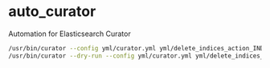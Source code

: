 # auto_curator
Automation for Elasticsearch Curator

```bash
/usr/bin/curator --config yml/curator.yml yml/delete_indices_action_INDEX.yml
/usr/bin/curator --dry-run --config yml/curator.yml yml/delete_indices_action_INDEX.yml
```
